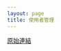 ```yaml
---
layout: page
title: 使用者管理
---
```


[原始連結](http://www.ubuntu-tw.org/modules/newbb/viewtopic.php?post_id=333572#forumpost333572)
